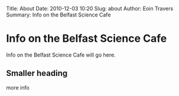 Title: About
Date: 2010-12-03 10:20
Slug: about
Author: Eoin Travers
Summary: Info on the Belfast Science Cafe

# Info on the Belfast Science Cafe
Info on the Belfast Science Cafe will go here.

## Smaller heading
more info
